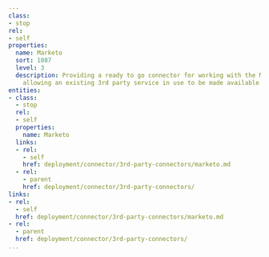 ```yaml
---
class:
- stop
rel:
- self
properties:
  name: Marketo
  sort: 1087
  level: 3
  description: Providing a ready to go connector for working with the Marketo API,
    allowing an existing 3rd party service in use to be made available via a web API.
entities:
- class:
  - stop
  rel:
  - self
  properties:
    name: Marketo
  links:
  - rel:
    - self
    href: deployment/connector/3rd-party-connectors/marketo.md
  - rel:
    - parent
    href: deployment/connector/3rd-party-connectors/
links:
- rel:
  - self
  href: deployment/connector/3rd-party-connectors/marketo.md
- rel:
  - parent
  href: deployment/connector/3rd-party-connectors/
...
```

